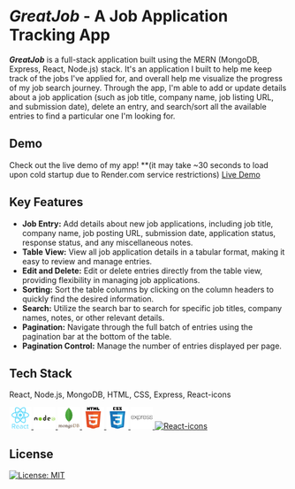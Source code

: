 # _**GreatJob**_ - A Job Application Tracking App

_**GreatJob**_ is a full-stack application built using the MERN (MongoDB, Express, React, Node.js) stack. It's an application I built to help me keep track of the jobs I've applied for, and overall help me visualize the progress of my job search journey. Through the app, I'm able to add or update details about a job application (such as job title, company name, job listing URL, and submission date), delete an entry, and search/sort all the available entries to find a particular one I'm looking for. 

## Demo

Check out the live demo of my app! **(it may take ~30 seconds to load upon cold startup due to Render.com service restrictions)
[Live Demo](https://ntse-mern-job-app-tracker-client.onrender.com/)

## Key Features

- **Job Entry:** Add details about new job applications, including job title, company name, job posting URL, submission date, application status, response status, and any miscellaneous notes.
- **Table View:** View all job application details in a tabular format, making it easy to review and manage entries.
- **Edit and Delete:** Edit or delete entries directly from the table view, providing flexibility in managing job applications.
- **Sorting:** Sort the table columns by clicking on the column headers to quickly find the desired information.
- **Search:** Utilize the search bar to search for specific job titles, company names, notes, or other relevant details.
- **Pagination:** Navigate through the full batch of entries using the pagination bar at the bottom of the table.
- **Pagination Control:** Manage the number of entries displayed per page.

## Tech Stack

React, Node.js, MongoDB, HTML, CSS, Express, React-icons

<p align="left">
  <a href="https://reactjs.org/" target="_blank" rel="noreferrer">
    <img src="https://raw.githubusercontent.com/devicons/devicon/master/icons/react/react-original-wordmark.svg" alt="React.js" width="40" height="40"/>
  </a>
  <a href="https://nodejs.org" target="_blank" rel="noreferrer">
    <img src="https://raw.githubusercontent.com/devicons/devicon/master/icons/nodejs/nodejs-original-wordmark.svg" alt="Node.js" width="40" height="40"/>
  </a>
  <a href="https://www.mongodb.com/" target="_blank" rel="noreferrer">
    <img src="https://raw.githubusercontent.com/devicons/devicon/master/icons/mongodb/mongodb-original-wordmark.svg" alt="MongoDB" width="40" height="40"/>
  </a>
  <a href="https://developer.mozilla.org/en-US/docs/Web/HTML" target="_blank" rel="noreferrer">
    <img src="https://raw.githubusercontent.com/devicons/devicon/master/icons/html5/html5-original-wordmark.svg" alt="HTML" width="40" height="40"/>
  </a>
  <a href="https://developer.mozilla.org/en-US/docs/Web/CSS" target="_blank" rel="noreferrer">
    <img src="https://raw.githubusercontent.com/devicons/devicon/master/icons/css3/css3-original-wordmark.svg" alt="CSS" width="40" height="40"/>
  </a>
  <a href="https://expressjs.com" target="_blank" rel="noreferrer">
    <img src="https://raw.githubusercontent.com/devicons/devicon/master/icons/express/express-original-wordmark.svg" alt="Express" width="40" height="40"/>
  </a>
  <a href="https://react-icons.github.io/react-icons/" target="_blank" rel="noreferrer">
    <img src="https://raw.githubusercontent.com/react-icons/react-icons/master/react-icons.svg" alt="React-icons" width="40" height="40"/>
  </a>
</p>

## License
[![License: MIT](https://img.shields.io/badge/License-MIT-yellow.svg)](https://opensource.org/licenses/MIT)
